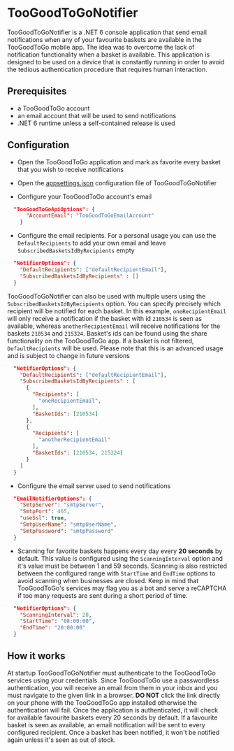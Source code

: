 # TooGoodToGoNotifier

TooGoodToGoNotifier is a .NET 6 console application that send email notifications when any of your favourite baskets are available in the TooGoodToGo mobile app. The idea was to overcome the lack of notification functionality when a basket is available. This application is designed to be used on a device that is constantly running in order to avoid the tedious authentication procedure that requires human interaction.

## Prerequisites

- a TooGoodToGo account
- an email account that will be used to send notifications
- .NET 6 runtime unless a self-contained release is used

## Configuration

- Open the TooGoodToGo application and mark as favorite every basket that you wish to receive notifications

- Open the [appsettings.json](src/appsettings.json) configuration file of TooGoodToGoNotifier

- Configure your TooGoodToGo account's email

```json
  "TooGoodToGoApiOptions": {
      "AccountEmail": "TooGoodToGoEmailAccount"
    }
```

- Configure the email recipients. For a personal usage you can use the `DefaultRecipients` to add your own email and leave `SubscribedBasketsIdByRecipients` empty

```json
  "NotifierOptions": {
    "DefaultRecipients": ["defaultRecipientEmail"],
    "SubscribedBasketsIdByRecipients" : []
  }
```

TooGoodToGoNotifier can also be used with multiple users using the `SubscribedBasketsIdByRecipients` option. You can specify precisely which recipient will be notified for each basket. In this example, `oneRecipientEmail` will only receive a notification if the basket with id `210534` is seen as available, whereas `anotherRecipientEmail` will receive notifications for the baskets `210534` and `215324`. Basket's ids can be found using the share functionality on the TooGoodToGo app. If a basket is not filtered, `DefaultRecipients` will be used. Please note that this is an advanced usage and is subject to change in future versions

```json
  "NotifierOptions": {
    "DefaultRecipients": ["defaultRecipientEmail"],
    "SubscribedBasketsIdByRecipients" : [
      {
        "Recipients": [
          "oneRecipientEmail",
        ],
        "BasketIds": [210534]
      },
      {
        "Recipients": [
          "anotherRecipientEmail"
        ],
        "BasketIds": [210534, 215324]
      }
    ]
  }
```

- Configure the email server used to send notifications

```json
  "EmailNotifierOptions": {
    "SmtpServer": "smtpServer",
    "SmtpPort": 465,
    "useSsl": true,
    "SmtpUserName": "smtpUserName",
    "SmtpPassword": "smtpPassword"
  }
```

- Scanning for favorite baskets happens every day every **20 seconds** by default. This value is configured using the `ScanningInterval` option and it's value must be between 1 and 59 seconds. Scanning is also restricted between the configured range with ``StartTime`` and `EndTime` options to avoid scanning when businesses are closed. Keep in mind that TooGoodToGo's services may flag you as a bot and serve a reCAPTCHA if too many requests are sent during a short period of time.

```json
  "NotifierOptions": {
    "ScanningInterval": 20,
    "StartTime": "08:00:00",
    "EndTime": "20:00:00"
  }
```

## How it works

At startup TooGoodToGoNotifier must authenticate to the TooGoodToGo services using your credentials. Since TooGoodToGo use a passwordless authentication, you will receive an email from them in your inbox and you must navigate to the given link in a browser. **DO NOT** click the link directly on your phone with the TooGoodToGo app installed otherwise the authentication will fail.
Once the application is authenticated, it will check for available favourite baskets every 20 seconds by default. If a favourite basket is seen as available, an email notification will be sent to every configured recipient. Once a basket has been notified, it won't be notified again unless it's seen as out of stock.
